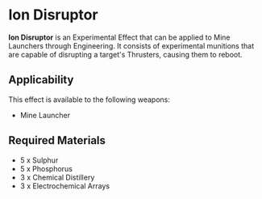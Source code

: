 # Ion Disruptor
**Ion Disruptor** is an Experimental Effect that can be applied to Mine Launchers through Engineering. It consists of experimental munitions that are capable of disrupting a target's Thrusters, causing them to reboot.

## Applicability

This effect is available to the following weapons:

- Mine Launcher

## Required Materials

- 5 x Sulphur
- 5 x Phosphorus
- 3 x Chemical Distillery
- 3 x Electrochemical Arrays